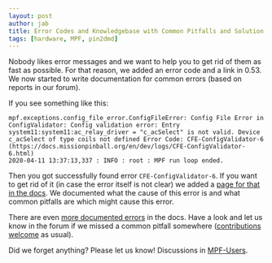 ```yaml
---
layout: post
author: jab
title: Error Codes and Knowledgebase with Common Pitfalls and Solution
tags: [hardware, MPF, pin2dmd]
---
```

Nobody likes error messages and we want to help you to get rid of them as fast
as possible.
For that reason, we added an error code and a link in 0.53.
We now started to write documentation for common errors (based on reports in
our forum).

If you see something like this:

    mpf.exceptions.config_file_error.ConfigFileError: Config File Error in ConfigValidator: Config validation error: Entry system11:system11:ac_relay_driver = "c_acSelect" is not valid. Device c_acSelect of type coils not defined Error Code: CFE-ConfigValidator-6 (https://docs.missionpinball.org/en/dev/logs/CFE-ConfigValidator-6.html)
    2020-04-11 13:37:13,337 : INFO : root : MPF run loop ended. 

Then you got successfully found error `CFE-ConfigValidator-6`.
If you want to get rid of it (in case the error itself is not clear) we
added a [page for that in the docs](https://docs.missionpinball.org/en/dev/logs/CFE-ConfigValidator-6.html).
We documented what the cause of this error is and what common pitfalls are
which might cause this error.

There are even [more documented errors](https://docs.missionpinball.org/en/dev/logs/index.html)
in the docs.
Have a look and let us know in the forum if we missed a common pitfall
somewhere ([contributions welcome](https://docs.missionpinball.org/en/dev/about/contributing_to_mpf_docs.html)
as usual).

Did we forget anything? Please let us know!
Discussions in [MPF-Users](https://groups.google.com/forum/#!forum/mpf-users).
